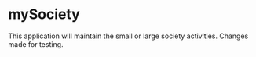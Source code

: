 # mySociety
This application will maintain the small or large society activities.
Changes made for testing.
